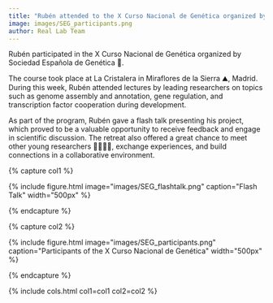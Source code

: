```yaml
---
title: "Rubén attended to the X Curso Nacional de Genética organized by Sociedad Española de Genética"
image: images/SEG_participants.png
author: Real Lab Team
---
```


Rubén participated in the X Curso Nacional de Genética organized by Sociedad Española de Genética 🧬.

The course took place at La Cristalera in Miraflores de la Sierra ⛰️, Madrid. During this week, Rubén attended lectures by leading researchers on topics such as genome assembly and annotation, gene regulation, and transcription factor cooperation during development.

As part of the program, Rubén gave a flash talk presenting his project, which proved to be a valuable opportunity to receive feedback and engage in scientific discussion. The retreat also offered a great chance to meet other young researchers 👩‍⚕️👨‍⚕️, exchange experiences, and build connections in a collaborative environment. 

{% capture col1 %}

{% include figure.html image="images/SEG_flashtalk.png" caption="Flash Talk" width="500px" %}

{% endcapture %}

{% capture col2 %}

{% include figure.html image="images/SEG_participants.png" caption="Participants of the X Curso Nacional de Genética" width="500px" %}

{% endcapture %}

{% include cols.html col1=col1 col2=col2 %}
